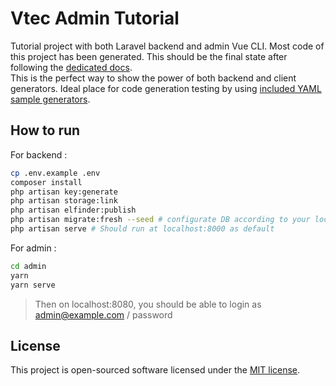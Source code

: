 # Vtec Admin Tutorial

Tutorial project with both Laravel backend and admin Vue CLI. Most code of this project has been generated. This should be the final state after following the [dedicated docs](https://vtec.okami101.io/guide/tutorial).  
This is the perfect way to show the power of both backend and client generators. Ideal place for code generation testing by using [included YAML sample generators]("admin/generators").

## How to run

For backend :

```bash
cp .env.example .env
composer install
php artisan key:generate
php artisan storage:link
php artisan elfinder:publish
php artisan migrate:fresh --seed # configurate DB according to your local before inside .env
php artisan serve # Should run at localhost:8000 as default
```

For admin :

```bash
cd admin
yarn
yarn serve
```

> Then on localhost:8080, you should be able to login as admin@example.com / password

## License

This project is open-sourced software licensed under the [MIT license](https://adr1enbe4udou1n.mit-license.org).
